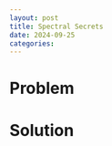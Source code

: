 ```yaml
---
layout: post
title: Spectral Secrets
date: 2024-09-25
categories: 
---
```


# Problem



# Solution
